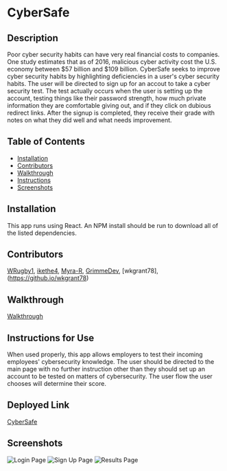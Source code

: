 # CyberSafe

  ## Description
Poor cyber security habits can have very real financial costs to companies.  One study estimates that as of 2016, malicious cyber activity cost the U.S. economy between $57 billion and $109 billion.  CyberSafe seeks to improve cyber security habits by highlighting deficiencies in a user's cyber security habits.  The user will be directed to sign up for an accout to take a cyber security test.  The test actually occurs when the user is setting up the account, testing things like their password strength, how much private information they are comfortable giving out, and if they click on dubious redirect links.  After the signup is completed, they receive their grade with notes on what they did well and what needs improvement.

  ## Table of Contents
  * [Installation](#installation)
  * [Contributors](#contributors)
  * [Walkthrough](#walkthrough)
  * [Instructions](#test)
  * [Screenshots](#screenshots)
  
  ## Installation
This app runs using React.  An NPM install should be run to download all of the listed dependencies.

  ## Contributors
  [WRugby1](https://github.com/WRugby1), [ikethe4](https://github.com/ikethe4), [Myra-R](https://github.com/Myra-R), [GrimmeDev](https://github.com/GrimmeDev), [wkgrant78], (https://github.io/wkgrant78)

  ## Walkthrough
  [Walkthrough](https://drive.google.com/file/d/1-XLUXmbp08P6HIrIvyluGvnfilod81O3/view)

  ## Instructions for Use
  When used properly, this app allows employers to test their incoming employees' cybersecurity knowledge.  The user should be directed to the main page with no further instruction other than they should set up an account to be tested on matters of cybersecurity.  The user flow the user chooses will determine their score.

  ## Deployed Link
  [CyberSafe](https://cybersafe1.herokuapp.com/)

  ## Screenshots
![Login Page](./client/public/screenshot2.png)
![Sign Up Page](./client/public/screenshot3.png)
![Results Page](./client/public/screenshot1.png)
  


